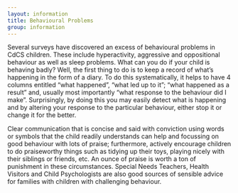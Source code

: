 ```yaml
---
layout: information
title: Behavioural Problems
group: information
---
```


Several surveys have discovered an excess of behavioural problems in CdCS children. These include hyperactivity, aggressive and oppositional behaviour as well as sleep problems. What can you do if your child is behaving badly? Well, the first thing to do is to keep a record of what’s happening in the form of a diary. To do this systematically, it helps to have 4 columns entitled “what happened”, “what led up to it”; “what happened as a result” and, usually most importantly “what response to the behaviour did I make”. Surprisingly, by doing this you may easily detect what is happening and by altering your response to the particular behaviour, either stop it or change it for the better.

Clear communication that is concise and said with conviction using words or symbols that the child readily understands can help and focussing on good behaviour with lots of praise; furthermore, actively encourage children to do praiseworthy things such as tidying up their toys, playing nicely with their siblings or friends, etc. An ounce of praise is worth a ton of punishment in these circumstances. Special Needs Teachers, Health Visitors and Child Psychologists are also good sources of sensible advice for families with children with challenging behaviour.